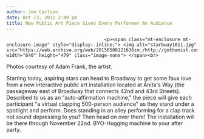 ```yaml
---
author: Jen Carlson
date: Oct 13, 2011 2:49 pm
title: New Public Art Piece Gives Every Performer An Audience
---
```


	
										<p><span class="mt-enclosure mt-enclosure-image" style="display: inline;"> <img alt="starbway1011.jpg" src="https://web.archive.org/web/20150508121636im_/http://gothamist.com/attachments/arts_jen/starbway1011.jpg" width="640" height="479" class="image-none"> </span><br>
<span class="photo_caption">Photos courtesy of Adam Frank, the artist.</span></p>

<p>Starting today, aspiring stars can head to Broadway to get some faux love from a new interactive public art installation located at Anita&apos;s Way (the passageway east of Broadway that connects 42nd and 43rd Streets). Described to us as an &#x201C;auto-affirmation machine,&quot; the piece will give each participant &quot;a virtual clapping 500-person audience&quot; as they stand under a spotlight and perform. Does standing in an alley performing for a clap track not sound depressing to you? Then head on over there! The installation will be there through November 22nd. BYO-Hugging machine to your after party.</p>					
										
									
				